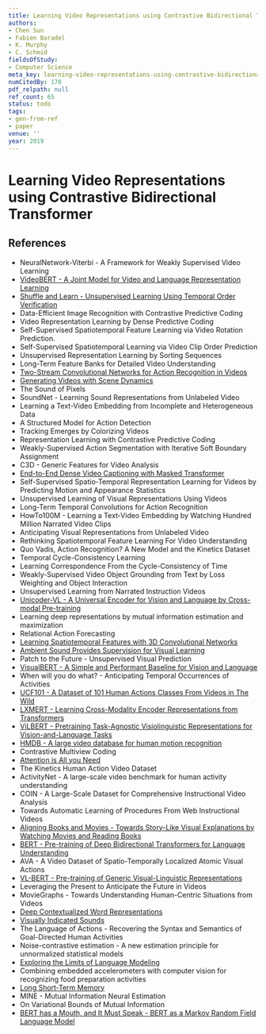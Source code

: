 ```yaml
---
title: Learning Video Representations using Contrastive Bidirectional Transformer
authors:
- Chen Sun
- Fabien Baradel
- K. Murphy
- C. Schmid
fieldsOfStudy:
- Computer Science
meta_key: learning-video-representations-using-contrastive-bidirectional-transformer
numCitedBy: 170
pdf_relpath: null
ref_count: 65
status: todo
tags:
- gen-from-ref
- paper
venue: ''
year: 2019
---
```


# Learning Video Representations using Contrastive Bidirectional Transformer

## References

- NeuralNetwork-Viterbi - A Framework for Weakly Supervised Video Learning
- [VideoBERT - A Joint Model for Video and Language Representation Learning](./videobert-a-joint-model-for-video-and-language-representation-learning.md)
- [Shuffle and Learn - Unsupervised Learning Using Temporal Order Verification](./shuffle-and-learn-unsupervised-learning-using-temporal-order-verification.md)
- Data-Efficient Image Recognition with Contrastive Predictive Coding
- Video Representation Learning by Dense Predictive Coding
- Self-Supervised Spatiotemporal Feature Learning via Video Rotation Prediction.
- Self-Supervised Spatiotemporal Learning via Video Clip Order Prediction
- Unsupervised Representation Learning by Sorting Sequences
- Long-Term Feature Banks for Detailed Video Understanding
- [Two-Stream Convolutional Networks for Action Recognition in Videos](./two-stream-convolutional-networks-for-action-recognition-in-videos.md)
- [Generating Videos with Scene Dynamics](./generating-videos-with-scene-dynamics.md)
- The Sound of Pixels
- SoundNet - Learning Sound Representations from Unlabeled Video
- Learning a Text-Video Embedding from Incomplete and Heterogeneous Data
- A Structured Model for Action Detection
- Tracking Emerges by Colorizing Videos
- Representation Learning with Contrastive Predictive Coding
- Weakly-Supervised Action Segmentation with Iterative Soft Boundary Assignment
- C3D - Generic Features for Video Analysis
- [End-to-End Dense Video Captioning with Masked Transformer](./end-to-end-dense-video-captioning-with-masked-transformer.md)
- Self-Supervised Spatio-Temporal Representation Learning for Videos by Predicting Motion and Appearance Statistics
- Unsupervised Learning of Visual Representations Using Videos
- Long-Term Temporal Convolutions for Action Recognition
- HowTo100M - Learning a Text-Video Embedding by Watching Hundred Million Narrated Video Clips
- Anticipating Visual Representations from Unlabeled Video
- Rethinking Spatiotemporal Feature Learning For Video Understanding
- Quo Vadis, Action Recognition? A New Model and the Kinetics Dataset
- Temporal Cycle-Consistency Learning
- Learning Correspondence From the Cycle-Consistency of Time
- Weakly-Supervised Video Object Grounding from Text by Loss Weighting and Object Interaction
- Unsupervised Learning from Narrated Instruction Videos
- [Unicoder-VL - A Universal Encoder for Vision and Language by Cross-modal Pre-training](./unicoder-vl-a-universal-encoder-for-vision-and-language-by-cross-modal-pre-training.md)
- Learning deep representations by mutual information estimation and maximization
- Relational Action Forecasting
- [Learning Spatiotemporal Features with 3D Convolutional Networks](./learning-spatiotemporal-features-with-3d-convolutional-networks.md)
- [Ambient Sound Provides Supervision for Visual Learning](./ambient-sound-provides-supervision-for-visual-learning.md)
- Patch to the Future - Unsupervised Visual Prediction
- [VisualBERT - A Simple and Performant Baseline for Vision and Language](./visualbert-a-simple-and-performant-baseline-for-vision-and-language.md)
- When will you do what? - Anticipating Temporal Occurrences of Activities
- [UCF101 - A Dataset of 101 Human Actions Classes From Videos in The Wild](./ucf101-a-dataset-of-101-human-actions-classes-from-videos-in-the-wild.md)
- [LXMERT - Learning Cross-Modality Encoder Representations from Transformers](./lxmert-learning-cross-modality-encoder-representations-from-transformers.md)
- [ViLBERT - Pretraining Task-Agnostic Visiolinguistic Representations for Vision-and-Language Tasks](./vilbert-pretraining-task-agnostic-visiolinguistic-representations-for-vision-and-language-tasks.md)
- [HMDB - A large video database for human motion recognition](./hmdb-a-large-video-database-for-human-motion-recognition.md)
- Contrastive Multiview Coding
- [Attention is All you Need](./attention-is-all-you-need.md)
- The Kinetics Human Action Video Dataset
- ActivityNet - A large-scale video benchmark for human activity understanding
- COIN - A Large-Scale Dataset for Comprehensive Instructional Video Analysis
- Towards Automatic Learning of Procedures From Web Instructional Videos
- [Aligning Books and Movies - Towards Story-Like Visual Explanations by Watching Movies and Reading Books](./aligning-books-and-movies-towards-story-like-visual-explanations-by-watching-movies-and-reading-books.md)
- [BERT - Pre-training of Deep Bidirectional Transformers for Language Understanding](./bert-pre-training-of-deep-bidirectional-transformers-for-language-understanding.md)
- AVA - A Video Dataset of Spatio-Temporally Localized Atomic Visual Actions
- [VL-BERT - Pre-training of Generic Visual-Linguistic Representations](./vl-bert-pre-training-of-generic-visual-linguistic-representations.md)
- Leveraging the Present to Anticipate the Future in Videos
- MovieGraphs - Towards Understanding Human-Centric Situations from Videos
- [Deep Contextualized Word Representations](./deep-contextualized-word-representations.md)
- [Visually Indicated Sounds](./visually-indicated-sounds.md)
- The Language of Actions - Recovering the Syntax and Semantics of Goal-Directed Human Activities
- Noise-contrastive estimation - A new estimation principle for unnormalized statistical models
- [Exploring the Limits of Language Modeling](./exploring-the-limits-of-language-modeling.md)
- Combining embedded accelerometers with computer vision for recognizing food preparation activities
- [Long Short-Term Memory](./long-short-term-memory.md)
- MINE - Mutual Information Neural Estimation
- On Variational Bounds of Mutual Information
- [BERT has a Mouth, and It Must Speak - BERT as a Markov Random Field Language Model](./bert-has-a-mouth-and-it-must-speak-bert-as-a-markov-random-field-language-model.md)
